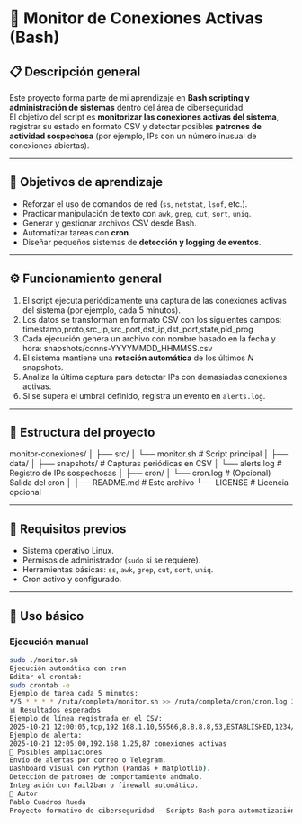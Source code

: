 # 🧠 Monitor de Conexiones Activas (Bash)

## 📋 Descripción general
Este proyecto forma parte de mi aprendizaje en **Bash scripting y administración de sistemas** dentro del área de ciberseguridad.  
El objetivo del script es **monitorizar las conexiones activas del sistema**, registrar su estado en formato CSV y detectar posibles **patrones de actividad sospechosa** (por ejemplo, IPs con un número inusual de conexiones abiertas).

---

## 🎯 Objetivos de aprendizaje
- Reforzar el uso de comandos de red (`ss`, `netstat`, `lsof`, etc.).
- Practicar manipulación de texto con `awk`, `grep`, `cut`, `sort`, `uniq`.
- Generar y gestionar archivos CSV desde Bash.
- Automatizar tareas con **cron**.
- Diseñar pequeños sistemas de **detección y logging de eventos**.

---

## ⚙️ Funcionamiento general

1. El script ejecuta periódicamente una captura de las conexiones activas del sistema (por ejemplo, cada 5 minutos).
2. Los datos se transforman en formato CSV con los siguientes campos:
timestamp,proto,src_ip,src_port,dst_ip,dst_port,state,pid_prog
3. Cada ejecución genera un archivo con nombre basado en la fecha y hora:
snapshots/conns-YYYYMMDD_HHMMSS.csv
4. El sistema mantiene una **rotación automática** de los últimos *N* snapshots.
5. Analiza la última captura para detectar IPs con demasiadas conexiones activas.
6. Si se supera el umbral definido, registra un evento en `alerts.log`.

---

## 🧩 Estructura del proyecto

monitor-conexiones/
│
├── src/
│ └── monitor.sh # Script principal
│
├── data/
│ ├── snapshots/ # Capturas periódicas en CSV
│ └── alerts.log # Registro de IPs sospechosas
│
├── cron/
│ └── cron.log # (Opcional) Salida del cron
│
├── README.md # Este archivo
└── LICENSE # Licencia opcional

---

## 🧰 Requisitos previos
- Sistema operativo Linux.
- Permisos de administrador (`sudo` si se requiere).
- Herramientas básicas: `ss`, `awk`, `grep`, `cut`, `sort`, `uniq`.
- Cron activo y configurado.

---

## 🚀 Uso básico

### Ejecución manual
```bash
sudo ./monitor.sh
Ejecución automática con cron
Editar el crontab:
sudo crontab -e
Ejemplo de tarea cada 5 minutos:
*/5 * * * * /ruta/completa/monitor.sh >> /ruta/completa/cron/cron.log 2>&1
📊 Resultados esperados
Ejemplo de línea registrada en el CSV:
2025-10-21 12:00:05,tcp,192.168.1.10,55566,8.8.8.8,53,ESTABLISHED,1234/dnsmasq
Ejemplo de alerta:
2025-10-21 12:05:00,192.168.1.25,87 conexiones activas
🧠 Posibles ampliaciones
Envío de alertas por correo o Telegram.
Dashboard visual con Python (Pandas + Matplotlib).
Detección de patrones de comportamiento anómalo.
Integración con Fail2ban o firewall automático.
👤 Autor
Pablo Cuadros Rueda
Proyecto formativo de ciberseguridad — Scripts Bash para automatización y análisis de red.
